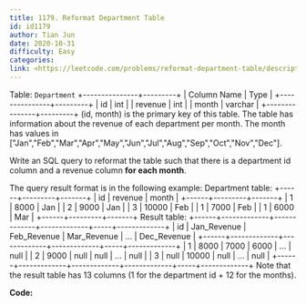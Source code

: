 ```yaml
---
title: 1179. Reformat Department Table
id: id1179
author: Tian Jun
date: 2020-10-31
difficulty: Easy
categories: 
link: <https://leetcode.com/problems/reformat-department-table/description/>
---
```


Table: `Department`
            +---------------+---------+    | Column Name   | Type    |    +---------------+---------+    | id            | int     |    | revenue       | int     |    | month         | varchar |    +---------------+---------+    (id, month) is the primary key of this table.    The table has information about the revenue of each department per month.    The month has values in ["Jan","Feb","Mar","Apr","May","Jun","Jul","Aug","Sep","Oct","Nov","Dec"].    



Write an SQL query to reformat the table such that there is a department id
column and a revenue column **for each month**.

The query result format is in the following example:
            Department table:    +------+---------+-------+    | id   | revenue | month |    +------+---------+-------+    | 1    | 8000    | Jan   |    | 2    | 9000    | Jan   |    | 3    | 10000   | Feb   |    | 1    | 7000    | Feb   |    | 1    | 6000    | Mar   |    +------+---------+-------+        Result table:    +------+-------------+-------------+-------------+-----+-------------+    | id   | Jan_Revenue | Feb_Revenue | Mar_Revenue | ... | Dec_Revenue |    +------+-------------+-------------+-------------+-----+-------------+    | 1    | 8000        | 7000        | 6000        | ... | null        |    | 2    | 9000        | null        | null        | ... | null        |    | 3    | null        | 10000       | null        | ... | null        |    +------+-------------+-------------+-------------+-----+-------------+        Note that the result table has 13 columns (1 for the department id + 12 for the months).    


**Code:**
